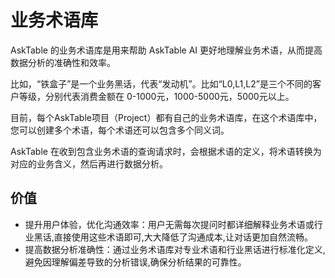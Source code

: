 # 业务术语库


AskTable 的业务术语库是用来帮助 AskTable AI 更好地理解业务术语，从而提高数据分析的准确性和效率。

比如，“铁盒子”是一个业务黑话，代表“发动机”。比如“L0,L1,L2”是三个不同的客户等级，分别代表消费金额在 0-1000元，1000-5000元，5000元以上。

目前，每个AskTable项目（Project）都有自己的业务术语库，在这个术语库中，您可以创建多个术语，每个术语还可以包含多个同义词。

AskTable 在收到包含业务术语的查询请求时，会根据术语的定义，将术语转换为对应的业务含义，然后再进行数据分析。


## 价值

- 提升用户体验，优化沟通效率：用户无需每次提问时都详细解释业务术语或行业黑话,直接使用这些术语即可,大大降低了沟通成本,让对话更加自然流畅。
- 提高数据分析准确性：通过业务术语库对专业术语和行业黑话进行标准化定义,避免因理解偏差导致的分析错误,确保分析结果的可靠性。
